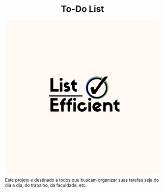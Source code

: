 <h1 align="center">
  <h1 align="center">To-Do List</h1>
  <center><img align="center" src="https://github.com/TheRealRobinho/ToDoList/blob/master/Logo.png" alt="List Efficient"></center>
</h1>

Este projeto e destinado a todos que buscam organizar suas tarefas seja do dia a dia, do
trabalho, da faculdade, etc. 

